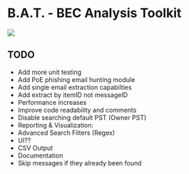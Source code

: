 # B.A.T. - BEC Analysis Toolkit

![](https://user-images.githubusercontent.com/74379583/282574607-d6d15399-614b-4193-8e08-ba560ae764bd.png)

## TODO

* Add more unit testing
* Add PoE phishing email hunting module
* Add single email extraction capabilties
* Add extract by itemID not messageID
* Performance increases
* Improve code readability and comments
* Disable searching default PST (Owner PST)
* Reporting & Visualization:
* Advanced Search Filters (Regex)
* UI??
* CSV Output
* Documentation
* Skip messages if they already been found
